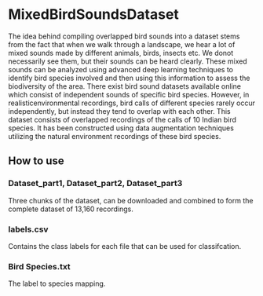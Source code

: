 # MixedBirdSoundsDataset
The idea behind compiling overlapped bird sounds into a dataset stems from the fact that when we walk through a landscape, we hear a lot of mixed sounds made by different animals, birds, insects etc. We donot necessarily see them, but their sounds can be heard clearly. These mixed sounds can be analyzed using advanced deep learning techniques to identify bird species involved and then using this information to assess the biodiversity of the area. There exist bird sound datasets available online which consist of independent sounds of specific bird species. However, in realisticenvironmental recordings, bird calls of different species rarely occur independently, but instead they tend to overlap with each other. This dataset consists of overlapped recordings of the calls of 10 Indian bird species. It has been constructed using data augmentation techniques utilizing the natural environment recordings of these bird species.


## How to use

### Dataset_part1, Dataset_part2, Dataset_part3
Three chunks of the dataset, can be downloaded and combined to form the complete dataset of 13,160 recordings.

### labels.csv
Contains the class labels for each file that can be used for classifcation.

### Bird Species.txt
The label to species mapping.
